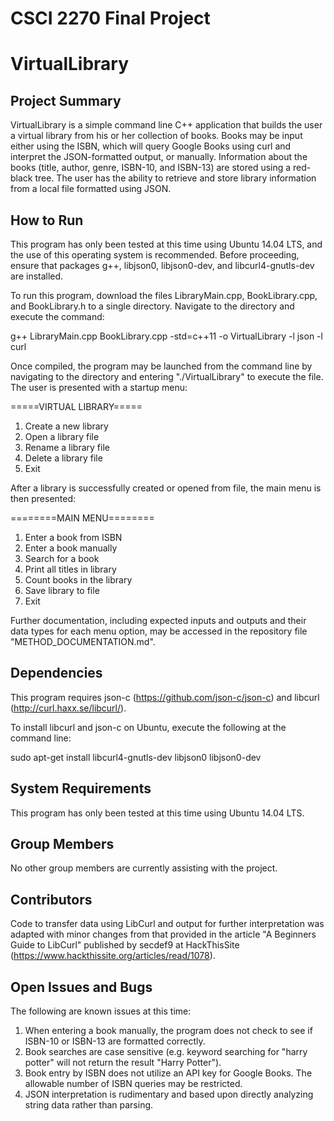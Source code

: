 # CSCI 2270 Final Project
# VirtualLibrary

## Project Summary

VirtualLibrary is a simple command line C++ application that builds the user a virtual library from his or her collection of books. Books may be input either using the ISBN, which will query Google Books using curl and interpret the JSON-formatted output, or manually. Information about the books (title, author, genre, ISBN-10, and ISBN-13) are stored using a red-black tree. The user has the ability to retrieve and store library information from a local file formatted using JSON.

## How to Run

This program has only been tested at this time using Ubuntu 14.04 LTS, and the use of this operating system is recommended. Before proceeding, ensure that packages g++, libjson0, libjson0-dev, and libcurl4-gnutls-dev are installed.

To run this program, download the files LibraryMain.cpp, BookLibrary.cpp, and BookLibrary.h to a single directory. Navigate to the directory and execute the command:

g++ LibraryMain.cpp BookLibrary.cpp -std=c++11 -o VirtualLibrary -l json -l curl

Once compiled, the program may be launched from the command line by navigating to the directory and entering "./VirtualLibrary" to execute the file. The user is presented with a startup menu:

=====VIRTUAL LIBRARY=====

1. Create a new library
2. Open a library file
3. Rename a library file
4. Delete a library file
5. Exit

After a library is successfully created or opened from file, the main menu is then presented:

========MAIN MENU========

1. Enter a book from ISBN
2. Enter a book manually
3. Search for a book
4. Print all titles in library
5. Count books in the library
6. Save library to file
7. Exit

Further documentation, including expected inputs and outputs and their data types for each menu option, may be accessed in the repository file "METHOD_DOCUMENTATION.md".

## Dependencies

This program requires json-c (https://github.com/json-c/json-c) and libcurl (http://curl.haxx.se/libcurl/).

To install libcurl and json-c on Ubuntu, execute the following at the command line:

sudo apt-get install libcurl4-gnutls-dev libjson0 libjson0-dev

## System Requirements

This program has only been tested at this time using Ubuntu 14.04 LTS.

## Group Members

No other group members are currently assisting with the project.

## Contributors

Code to transfer data using LibCurl and output for further interpretation was adapted with minor changes from that provided in the article "A Beginners Guide to LibCurl" published by secdef9 at HackThisSite (https://www.hackthissite.org/articles/read/1078).

## Open Issues and Bugs

The following are known issues at this time:

1. When entering a book manually, the program does not check to see if ISBN-10 or ISBN-13 are formatted correctly.
2. Book searches are case sensitive (e.g. keyword searching for "harry potter" will not return the result "Harry Potter").
3. Book entry by ISBN does not utilize an API key for Google Books. The allowable number of ISBN queries may be restricted.
4. JSON interpretation is rudimentary and based upon directly analyzing string data rather than parsing.
